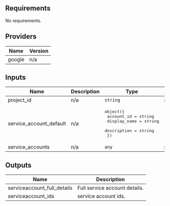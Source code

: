 <!-- BEGINNING OF PRE-COMMIT-TERRAFORM DOCS HOOK -->
## Requirements

No requirements.

## Providers

| Name | Version |
|------|---------|
| google | n/a |

## Inputs

| Name | Description | Type | Default | Required |
|------|-------------|------|---------|:--------:|
| project\_id | n/a | `string` | n/a | yes |
| service\_account\_default | n/a | <pre>object({<br>    account_id   = string<br>    display_name = string<br>    description  = string<br>  })</pre> | <pre>{<br>  "account_id": null,<br>  "description": false,<br>  "display_name": null<br>}</pre> | no |
| service\_accounts | n/a | `any` | n/a | yes |

## Outputs

| Name | Description |
|------|-------------|
| serviceaccount\_full\_details | Full service account details. |
| serviceaccount\_ids | service account ids. |

<!-- END OF PRE-COMMIT-TERRAFORM DOCS HOOK -->
